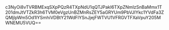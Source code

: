 c3NyOi8vTVRBMExqSXpPQzR4TXpNdU1qQTJPakl6TXpZNmIzSnBaMmx1T201dmJtVTZkR3h6TVM0eVgzUnBZMnRsZEY5aGRYUm9PbVJIYkc1YVdFa3ZQMjlpWm5Od1lYSmhiVDBtY21WdFlYSnJjejFWTVU1VFRGVTFXaVpuY205MWNEMU5VUQ==
